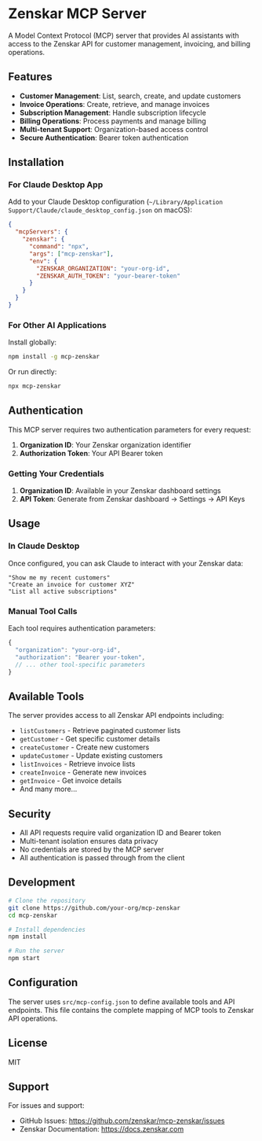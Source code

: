 # Zenskar MCP Server

A Model Context Protocol (MCP) server that provides AI assistants with access to the Zenskar API for customer management, invoicing, and billing operations.

## Features

- **Customer Management**: List, search, create, and update customers
- **Invoice Operations**: Create, retrieve, and manage invoices
- **Subscription Management**: Handle subscription lifecycle
- **Billing Operations**: Process payments and manage billing
- **Multi-tenant Support**: Organization-based access control
- **Secure Authentication**: Bearer token authentication

## Installation

### For Claude Desktop App

Add to your Claude Desktop configuration (`~/Library/Application Support/Claude/claude_desktop_config.json` on macOS):

```json
{
  "mcpServers": {
    "zenskar": {
      "command": "npx",
      "args": ["mcp-zenskar"],
      "env": {
        "ZENSKAR_ORGANIZATION": "your-org-id",
        "ZENSKAR_AUTH_TOKEN": "your-bearer-token"
      }
    }
  }
}
```

### For Other AI Applications

Install globally:
```bash
npm install -g mcp-zenskar
```

Or run directly:
```bash
npx mcp-zenskar
```

## Authentication

This MCP server requires two authentication parameters for every request:

1. **Organization ID**: Your Zenskar organization identifier
2. **Authorization Token**: Your API Bearer token

### Getting Your Credentials

1. **Organization ID**: Available in your Zenskar dashboard settings
2. **API Token**: Generate from Zenskar dashboard → Settings → API Keys

## Usage

### In Claude Desktop

Once configured, you can ask Claude to interact with your Zenskar data:

```
"Show me my recent customers"
"Create an invoice for customer XYZ"
"List all active subscriptions"
```

### Manual Tool Calls

Each tool requires authentication parameters:

```javascript
{
  "organization": "your-org-id",
  "authorization": "Bearer your-token",
  // ... other tool-specific parameters
}
```

## Available Tools

The server provides access to all Zenskar API endpoints including:

- `listCustomers` - Retrieve paginated customer lists
- `getCustomer` - Get specific customer details  
- `createCustomer` - Create new customers
- `updateCustomer` - Update existing customers
- `listInvoices` - Retrieve invoice lists
- `createInvoice` - Generate new invoices
- `getInvoice` - Get invoice details
- And many more...

## Security

- All API requests require valid organization ID and Bearer token
- Multi-tenant isolation ensures data privacy
- No credentials are stored by the MCP server
- All authentication is passed through from the client

## Development

```bash
# Clone the repository
git clone https://github.com/your-org/mcp-zenskar
cd mcp-zenskar

# Install dependencies
npm install

# Run the server
npm start
```

## Configuration

The server uses `src/mcp-config.json` to define available tools and API endpoints. This file contains the complete mapping of MCP tools to Zenskar API operations.

## License

MIT

## Support

For issues and support:
- GitHub Issues: https://github.com/zenskar/mcp-zenskar/issues
- Zenskar Documentation: https://docs.zenskar.com